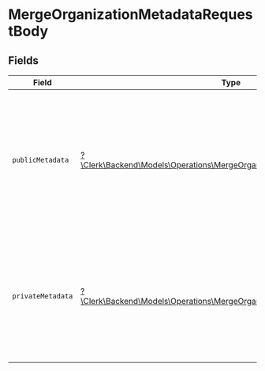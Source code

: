 # MergeOrganizationMetadataRequestBody


## Fields

| Field                                                                                                                                             | Type                                                                                                                                              | Required                                                                                                                                          | Description                                                                                                                                       |
| ------------------------------------------------------------------------------------------------------------------------------------------------- | ------------------------------------------------------------------------------------------------------------------------------------------------- | ------------------------------------------------------------------------------------------------------------------------------------------------- | ------------------------------------------------------------------------------------------------------------------------------------------------- |
| `publicMetadata`                                                                                                                                  | [?\Clerk\Backend\Models\Operations\MergeOrganizationMetadataPublicMetadata](../../Models/Operations/MergeOrganizationMetadataPublicMetadata.md)   | :heavy_minus_sign:                                                                                                                                | Metadata saved on the organization, that is visible to both your frontend and backend.<br/>The new object will be merged with the existing value. |
| `privateMetadata`                                                                                                                                 | [?\Clerk\Backend\Models\Operations\MergeOrganizationMetadataPrivateMetadata](../../Models/Operations/MergeOrganizationMetadataPrivateMetadata.md) | :heavy_minus_sign:                                                                                                                                | Metadata saved on the organization that is only visible to your backend.<br/>The new object will be merged with the existing value.               |